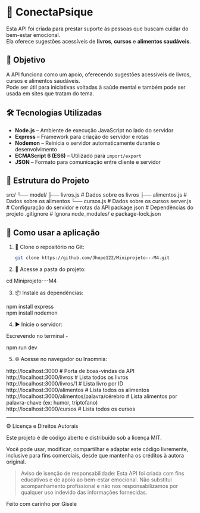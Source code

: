 

# 🧠 ConectaPsique

Esta API foi criada para prestar suporte às pessoas que buscam cuidar do bem-estar emocional.  
Ela oferece sugestões acessíveis de **livros**, **cursos** e **alimentos saudáveis**.

## 🎯 Objetivo

A API funciona como um apoio, oferecendo sugestões acessíveis de livros, cursos e alimentos saudáveis.  
Pode ser útil para iniciativas voltadas à saúde mental e também pode ser usada em sites que tratam do tema.

## 🛠 Tecnologias Utilizadas

- **Node.js** – Ambiente de execução JavaScript no lado do servidor  
- **Express** – Framework para criação do servidor e rotas  
- **Nodemon** – Reinicia o servidor automaticamente durante o desenvolvimento  
- **ECMAScript 6 (ES6)** – Utilizado para `import/export`  
- **JSON** – Formato para comunicação entre cliente e servidor

## 📁 Estrutura do Projeto
src/
└── model/
    ├── livros.js       # Dados sobre os livros
    ├── alimentos.js    # Dados sobre os alimentos
    └── cursos.js       # Dados sobre os cursos
server.js               # Configuração do servidor e rotas da API
package.json            # Dependências do projeto
.gitignore              # Ignora node_modules/ e package-lock.json

## 🚀 Como usar a aplicação

1. 🧬 Clone o repositório no Git:  
   ```bash
   git clone https://github.com/Jhope122/Miniprojeto---M4.git

2. 📁 Acesse a pasta do projeto:

cd Miniprojeto---M4


3. 📦 Instale as dependências:

npm install express  
npm install nodemon


4. ▶️ Inicie o servidor:

Escrevendo no terminal - 

npm run dev
 

5. 🌐 Acesse no navegador ou Insomnia:

http://localhost:3000                                # Porta de boas-vindas da API  
http://localhost:3000/livros                         # Lista todos os livros  
http://localhost:3000/livros/1                       # Lista livro por ID  
http://localhost:3000/alimentos                      # Lista todos os alimentos  
http://localhost:3000/alimentos/palavra/cérebro      # Lista alimentos por palavra-chave (ex: humor, triptofano)  
http://localhost:3000/cursos                         # Lista todos os cursos


---

©️ Licença e Direitos Autorais

Este projeto é de código aberto e distribuído sob a licença MIT.

Você pode usar, modificar, compartilhar e adaptar este código livremente, inclusive para fins comerciais, desde que mantenha os créditos à autora original.

> Aviso de isenção de responsabilidade:
Esta API foi criada com fins educativos e de apoio ao bem-estar emocional.
Não substitui acompanhamento profissional e não nos responsabilizamos por qualquer uso indevido das informações fornecidas.

Feito com carinho por Gisele 
